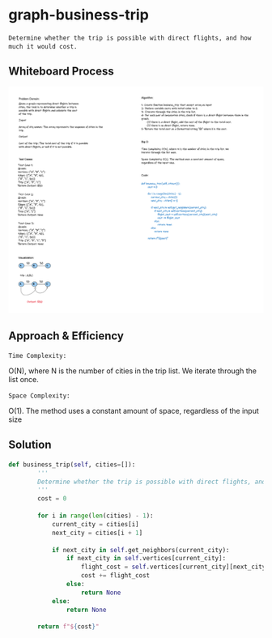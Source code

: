 # graph-business-trip
<!-- Description of the challenge -->
`Determine whether the trip is possible with direct flights, and how much it would cost.`

## Whiteboard Process
<!-- Embedded whiteboard image -->
![whiteboard](./business%20trip.png)

## Approach & Efficiency
 
`Time Complexity:`

O(N), where N is the number of cities in the trip list. We iterate through the list once.

`Space Complexity:`

O(1). The method uses a constant amount of space, regardless of the input size

## Solution
<!-- Show how to run your code, and examples of it in action -->
```python
def business_trip(self, cities=[]):
        '''
        Determine whether the trip is possible with direct flights, and calculate the cost of the trip.
        '''
        cost = 0

        for i in range(len(cities) - 1):
            current_city = cities[i]
            next_city = cities[i + 1]

            if next_city in self.get_neighbors(current_city):
                if next_city in self.vertices[current_city]:
                    flight_cost = self.vertices[current_city][next_city]
                    cost += flight_cost
                else:
                    return None
            else:
                return None

        return f"${cost}"

```
